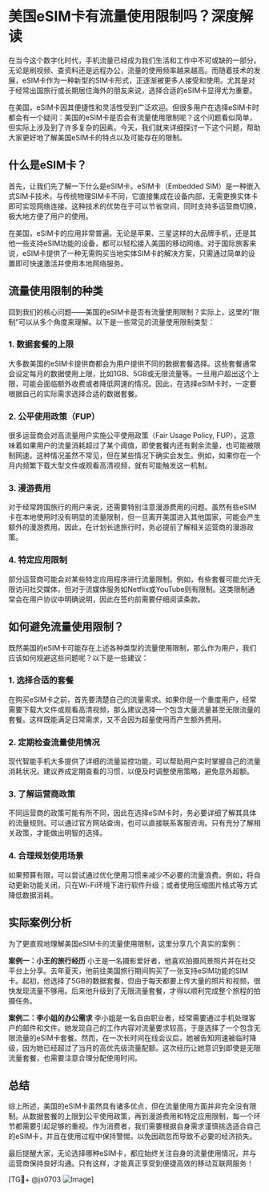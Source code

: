 # 美国eSIM卡有流量使用限制吗？深度解读

在当今这个数字化时代，手机流量已经成为我们生活和工作中不可或缺的一部分。无论是刷视频、查资料还是远程办公，流量的使用频率越来越高。而随着技术的发展，eSIM卡作为一种新型的SIM卡形式，正逐渐被更多人接受和使用。尤其是对于经常出国旅行或长期居住海外的朋友来说，选择合适的eSIM卡显得尤为重要。

在美国，eSIM卡因其便捷性和灵活性受到广泛欢迎。但很多用户在选择eSIM卡时都会有一个疑问：美国的eSIM卡是否会有流量使用限制呢？这个问题看似简单，但实际上涉及到了许多复杂的因素。今天，我们就来详细探讨一下这个问题，帮助大家更好地了解美国eSIM卡的特点以及可能存在的限制。

## 什么是eSIM卡？

首先，让我们先了解一下什么是eSIM卡。eSIM卡（Embedded SIM）是一种嵌入式SIM卡技术，与传统物理SIM卡不同，它直接集成在设备内部，无需更换实体卡即可实现网络连接。这种技术的优势在于可以节省空间，同时支持多运营商切换，极大地方便了用户的使用。

在美国，eSIM卡的应用非常普遍。无论是苹果、三星这样的大品牌手机，还是其他一些支持eSIM功能的设备，都可以轻松接入美国的移动网络。对于国际旅客来说，eSIM卡提供了一种无需购买当地实体SIM卡的解决方案，只需通过简单的设置即可快速激活并使用本地网络服务。

## 流量使用限制的种类

回到我们的核心问题——美国的eSIM卡是否有流量使用限制？实际上，这里的“限制”可以从多个角度来理解。以下是一些常见的流量使用限制类型：

### 1. **数据套餐的上限**
   大多数美国的eSIM卡提供商都会为用户提供不同的数据套餐选择。这些套餐通常会设定每月的数据使用上限，比如1GB、5GB或无限流量等。一旦用户超出这个上限，可能会面临额外收费或者降低网速的情况。因此，在选择eSIM卡时，一定要根据自己的实际需求选择合适的数据套餐。

### 2. **公平使用政策（FUP）**
   很多运营商会对高流量用户实施公平使用政策（Fair Usage Policy, FUP）。这意味着如果用户的流量消耗超过了某个阈值，即使套餐内还有剩余流量，也可能被限制网速。这种情况虽然不常见，但在某些情况下确实会发生。例如，如果你在一个月内频繁下载大型文件或观看高清视频，就有可能触发这一机制。

### 3. **漫游费用**
   对于经常跨国旅行的用户来说，还需要特别注意漫游费用的问题。虽然有些eSIM卡在本地使用时没有明显的流量限制，但一旦离开美国进入其他国家，可能会产生额外的漫游费用。因此，在计划长途旅行时，务必提前了解相关运营商的漫游政策。

### 4. **特定应用限制**
   部分运营商可能会对某些特定应用程序进行流量限制。例如，有些套餐可能允许无限访问社交媒体，但对于流媒体服务如Netflix或YouTube则有限制。这类限制通常会在用户协议中明确说明，因此在签约前需要仔细阅读条款。

## 如何避免流量使用限制？

既然美国的eSIM卡可能存在上述各种类型的流量使用限制，那么作为用户，我们应该如何规避这些问题呢？以下是一些建议：

### 1. **选择合适的套餐**
   在购买eSIM卡之前，首先要清楚自己的流量需求。如果你是一个重度用户，经常需要下载大文件或观看高清视频，那么建议选择一个包含大量流量甚至无限流量的套餐。这样既能满足日常需求，又不会因为超量使用而产生额外费用。

### 2. **定期检查流量使用情况**
   现代智能手机大多提供了详细的流量监控功能，可以帮助用户实时掌握自己的流量消耗状况。建议养成定期查看的习惯，以便及时调整使用策略，避免意外超额。

### 3. **了解运营商政策**
   不同运营商的政策可能有所不同，因此在选择eSIM卡时，务必要详细了解其具体的流量规则。可以通过官方网站查询，也可以直接联系客服咨询。只有充分了解相关政策，才能做出明智的选择。

### 4. **合理规划使用场景**
   如果预算有限，可以尝试通过优化使用习惯来减少不必要的流量浪费。例如，将自动更新功能关闭，只在Wi-Fi环境下进行软件升级；或者使用压缩图片格式等方式降低数据消耗。

## 实际案例分析

为了更直观地理解美国eSIM卡的流量使用限制，这里分享几个真实的案例：

**案例一：小王的旅行经历**
小王是一名摄影爱好者，他喜欢拍摄风景照片并在社交平台上分享。去年夏天，他前往美国旅行期间购买了一张支持eSIM功能的SIM卡。起初，他选择了5GB的数据套餐，但由于每天都要上传大量的照片和视频，很快发现流量不够用。后来他升级到了无限流量套餐，才得以顺利完成整个旅程的拍摄任务。

**案例二：李小姐的办公需求**
李小姐是一名自由职业者，经常需要通过手机处理客户的邮件和文件。她发现自己的工作内容对流量要求较高，于是选择了一个包含无限流量的eSIM卡套餐。然而，在一次长时间在线会议后，她被告知网速被临时降级，因为她已经超过了当月的高优先级流量配额。这次经历让她意识到即使是无限流量套餐，也需要注意合理分配使用时间。

## 总结

综上所述，美国的eSIM卡虽然具有诸多优点，但在流量使用方面并非完全没有限制。从数据套餐的上限到公平使用政策，再到漫游费用和特定应用限制，每一个环节都需要引起足够的重视。作为消费者，我们需要根据自身需求谨慎挑选适合自己的eSIM卡，并且在使用过程中保持警惕，以免因疏忽而导致不必要的经济损失。

最后提醒大家，无论选择哪种eSIM卡，都应始终关注自身的流量使用情况，并与运营商保持良好沟通。只有这样，才能真正享受到便捷高效的移动互联网服务！

[TG💪+ @jx0703 ![Image](https://github.com/user-attachments/assets/dbca1d08-cadb-493c-b0ec-ad6f7a83f270)]